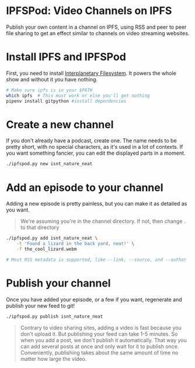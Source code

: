 # IPFSPod: Video Channels on IPFS
Publish your own content in a channel on IPFS,
using RSS and peer to peer file sharing to get an effect similar to channels
on video streaming websites.

# Install IPFS and IPFSPod
First, you need to install [Interplanetary Filesystem](ipfs.io). It powers the
whole show and without it you have nothing.

```sh
# Make sure ipfs is in your $PATH
which ipfs  # This must work or else you'll get nothing
pipenv install gitpython #install dependencies
```

# Create a new channel
If you don't already have a podcast, create one.
The name needs to be pretty short, with no special characters, as it's used in
a lot of contexts. If you want something fancier, you can edit the displayed
parts in a moment.

```sh
./ipfspod.py new isnt_nature_neat
```

# Add an episode to your channel
Adding a new episode is pretty painless, but you can make it as detailed as you
want.

> We're assuming you're in the channel directory. If not, then change `.`
> to that directory

```sh
./ipfspod.py add isnt_nature_neat \
    -t 'Found a lizard in the back yard, neat!' \
    -f the_cool_lizard.webm

# Most RSS metadata is supported, like --link, --source, and --author
```

# Publish your channel

Once you have added your episode, or a few if you want, regenerate and publish
your new feed to git!

```sh
./ipfspod.py publish isnt_nature_neat
```
<!---
Once you have added your episode, or a few if you want, regenerate and publish
your new feed with the cloudflare API token!

```sh
CF_API_KEY=token ./ipfspod.py publish isnt_nature_neat

# You can also use -n to check the results before actually publishing
```
--->

> Contrary to video sharing sites, adding a video is fast because you don't
> upload it. But publishing your feed can take 1-5 minutes. So when you add a
> post, we don't publish it automatically. That way you can add several posts
> at once and only wait for it to publish once. Conveniently, publishing
> takes about the same amount of time no matter how large the video.
